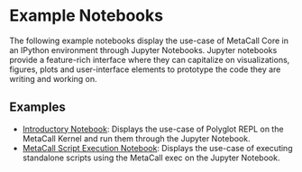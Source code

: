 # Example Notebooks

The following example notebooks display the use-case of MetaCall Core in an IPython environment through Jupyter Notebooks. Jupyter notebooks provide a feature-rich interface where they can capitalize on visualizations, figures, plots and user-interface elements to prototype the code they are writing and working on.

## Examples

- [Introductory Notebook](01-Introduction-MetaCall-Jupyter-Notebook.ipynb): Displays the use-case of Polyglot REPL on the MetaCall Kernel and run them through the Jupyter Notebook.
- [MetaCall Script Execution Notebook](02-Executing-Scripts-MetaCall-Jupyter-Notebook.ipynb): Displays the use-case of executing standalone scripts using the MetaCall exec on the Jupyter Notebook.